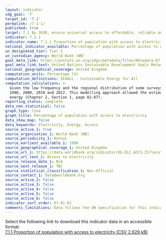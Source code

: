 ```yaml
---
layout: indicator
sdg_goal: '7'
target_id: '7.1'
permalink: /7-1-1/
published: true
target: 7.1 By 2030, ensure universal access to affordable, reliable and modern energy services
indicator: 7.1.1
indicator_name: 7.1.1 Proportion of population with access to electricity
national_indicator_available: Percentage of population with access to electricity
un_designated_tier: Tier I
un_custodian_agency: World Bank (WB)
goal_meta_link: https://unstats.un.org/sdgs/metadata/files/Metadata-07-01-01.pdf
goal_meta_link_text: United Nations Sustainable Development Goals Metadata (PDF 212 KB)
national_geographical_coverage: United Kingdom
computation_units: Percentage (%)
computation_definitions: SE4ALL - Sustainable Energy for All
computation_calculations: >-
  Given the low frequency and the regional distribution of some surveys, a number of countries have gaps in available data. To develop the historical evolution and starting point of electrification rates, a simple modelling approach was adopted to fill in the missing data points - around
  1990, 2000, 2010 and 2012. This modelling approach allowed the estimation of electrification rates for 212 countries over these time periods. The SE4ALL Global Tracking Framework Report (2013) referenced below provides more details on the suggested methodology for tracking access to
  energy (Chapter 2, Section 1, page 82-87).
reporting_status: complete
data_non_statistical: false
graph_type: line
graph_title: Percentage of population with access to electricity
data_show_map: false
data_keywords: Electricity, Energy, Access
source_active_1: true
source_organisation_1: World Bank (WB)
source_periodicity_1: Annual
source_earliest_available_1: 1990
source_geographical_coverage_1: United Kingdom
source_url_1: https://data.worldbank.org/indicator/EG.ELC.ACCS.ZS?locations=GB
source_url_text_1: Access to electricity 
source_release_date_1: N/A
source_next_release_1: TBC
source_statistical_classification_1: Non-Official
source_contact_1: data@worldbank.org
source_active_2: false
source_active_3: false
source_active_4: false
source_active_5: false
source_active_6: false
indicator_sort_order: 07-01-01
comments_limitations: Data follows the UN specification for this indicator. This indicator has been identified in collaboration with topic experts.
---
```

Select the following link to download this indicator data in an accessible format:<br>[7.1.1 Proportion of population with access to electricity (CSV 2.629 kB)](https://sustainabledevelopment-uk.github.io/sdg-data/data/7-1-1.csv)